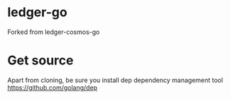 # ledger-go

Forked from ledger-cosmos-go

# Get source
Apart from cloning, be sure you install dep dependency management tool
https://github.com/golang/dep
